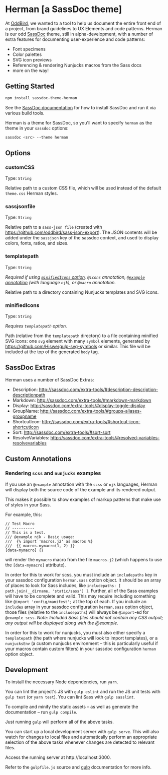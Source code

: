 # Herman [a SassDoc theme]

At [OddBird][oddbird],
we wanted to a tool to help us
document the entire front end of a project,
from brand guidelines to UX Elements and code patterns.
Herman is our odd [SassDoc][SassDoc] theme,
still in alpha-development,
with a number of extra features for documenting
user-experience and code patterns:

- Font specimens
- Color palettes
- SVG icon previews
- Referencing & rendering Nunjucks macros from the Sass docs
- more on the way!

[oddbird]: http://oddbird.net/
[SassDoc]: http://sassdoc.com/


## Getting Started

```bash
npm install sassdoc-theme-herman
```

See the [SassDoc documentation](http://sassdoc.com/getting-started/)
for how to install SassDoc and run it via various build tools.

Herman is a theme for SassDoc,
so you'll want to specify `herman`
as the theme in your `sassdoc` options:

```bash
sassdoc <src> --theme herman
```


## Options

### customCSS

Type: `String`

Relative path to a custom CSS file, which will be used instead of the default
`theme.css` Herman styles.

### sassjsonfile

Type: `String`

Relative path to a `sass-json file` (created with
https://github.com/oddbird/sass-json-export). The JSON contents will be added
under the `sassjson` key of the sassdoc context, and used to display colors,
fonts, ratios, and sizes.

### templatepath

Type: `String`

*Required if using [`minifiedIcons` option](#minifiedicons), `@icons`
annotation, [`@example` annotation](#rendering-nunjucks-examples) (with
language `njk`), or `@macro` annotation.*

Relative path to a directory containing Nunjucks templates and SVG icons.

### minifiedIcons

Type: `String`

*Requires `templatepath` option.*

Path (relative from the `templatepath` directory) to a file containing minified
SVG icons: one `svg` element with many `symbol` elements, generated by
https://github.com/Hiswe/gulp-svg-symbols or similar. This file will be
included at the top of the generated `body` tag.


## SassDoc Extras

Herman uses a number of SassDoc Extras:

- Description: http://sassdoc.com/extra-tools/#description-description-descriptionpath
- Markdown: http://sassdoc.com/extra-tools/#markdown-markdown
- Display: http://sassdoc.com/extra-tools/#display-toggle-display
- GroupName: http://sassdoc.com/extra-tools/#groups-aliases-groupname
- ShortcutIcon: http://sassdoc.com/extra-tools/#shortcut-icon-shortcuticon
- Sort: http://sassdoc.com/extra-tools/#sort-sort
- ResolveVariables: http://sassdoc.com/extra-tools/#resolved-variables-resolvevariables


## Custom Annotations

### Rendering `scss` and `nunjucks` examples

If you use an `@example` annotation with the `scss` or `njk` languages,
Herman will display both the source code of the example
and its rendered output.

This makes it possible to show examples of markup patterns
that make use of styles in your Sass.

For example, this:

	// Test Macro
	// ----------
	// This is a test.
	/// @example njk - Basic usage:
	///  {% import 'macros.j2' as macros %}
	///  {{ macros.mymacro(1, 2) }}
	[data-mymacro] {}

will render the `mymacro` macro from the file `macros.j2`
(which happens to use the `[data-mymacro]` attribute).

In order for this to work for scss, you must include an `includepaths` key in
your sassdoc configuration `herman.sass` option object. It should be an array
of places to look for Sass includes, like
`includepaths: [ path.join(__dirname, 'static/sass') ]`. Further, all of
the Sass examples will have to be complete and valid. This may require
including something like `@import 'config/manifest';` at the top of each. If
you include an `includes` array in your sassdoc configuration `herman.sass`
option object, those files (relative to the `includepaths`) will always be
`@import`-ed for `@example scss`. *Note: Included Sass files should not contain
any CSS output; any output will be displayed along with the @example.*

In order for this to work for nunjucks,
you must also either specify a `templatepath`
(the path where nunjucks will look to import templates),
or a `nunjucksEnv` (a custom nunjucks environment –
this is particularly useful if your macros contain custom filters)
in your sassdoc configuration `herman` option object.


## Development

To install the necessary Node dependencies, run ``yarn``.

You can lint the project's JS with ``gulp eslint`` and run the JS unit tests
with ``gulp test`` (or ``yarn test``). You can lint Sass with ``gulp
sasslint``.

To compile and minify the static assets – as well as generate the documentation
– run ``gulp compile``.

Just running ``gulp`` will perform all of the above tasks.

You can start up a local development server with ``gulp serve``. This will also
watch for changes to local files and automatically perform an appropriate
selection of the above tasks whenever changes are detected to relevant files.

Access the running server at http://localhost:3000.

Refer to the ``gulpfile.js`` source and [gulp](http://gulpjs.com/)
documentation for more info.
